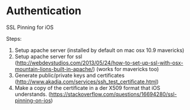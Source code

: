 Authentication
==============

SSL Pinning for iOS


Steps:
1. Setup apache server (installed by default on mac osx 10.9 mavericks)
2. Setup apache server for ssl (http://webdevstudios.com/2013/05/24/how-to-set-up-ssl-with-osx-mountain-lions-built-in-apache/) (works for mavericks too)
3. Generate public/private keys and certificates (http://www.akadia.com/services/ssh_test_certificate.html)
4. Make a copy of the certificate in a der X509 format that iOS understands. (https://stackoverflow.com/questions/16694280/ssl-pinning-on-ios)


